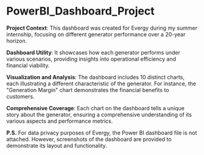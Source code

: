 # PowerBI_Dashboard_Project
**Project Context**: This dashboard was created for Evergy during my summer internship, focusing on different generator performance over a 20-year horizon.

**Dashboard Utility**: It showcases how each generator performs under various scenarios, providing insights into operational efficiency and financial viability.

**Visualization and Analysis**: The dashboard includes 10 distinct charts, each illustrating a different characteristic of the generator. For instance, the "Generation Margin" chart demonstrates the financial benefits to customers.

**Comprehensive Coverage**: Each chart on the dashboard tells a unique story about the generator, ensuring a comprehensive understanding of its various aspects and performance metrics.

**P.S.**  For data privacy purposes of Evergy, the Power BI dashboard file is not attached. However, screenshots of the dashboard are provided to demonstrate its layout and functionality.
